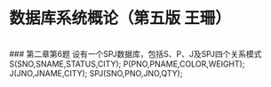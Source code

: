 # 数据库系统概论（第五版 王珊）
<br/>
### 第二章第6题
设有一个SPJ数据库，包括S、P、J及SPJ四个关系模式<br/>
  S(SNO,SNAME,STATUS,CITY);
  P(PNO,PNAME,COLOR,WEIGHT);
  J(JNO,JNAME,CITY);
  SPJ(SNO,PNO,JNO,QTY);
